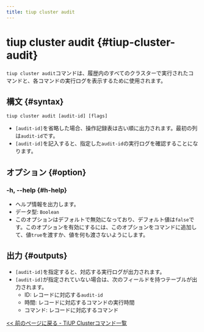 ```yaml
---
title: tiup cluster audit
---
```


# tiup cluster audit {#tiup-cluster-audit}

`tiup cluster audit`コマンドは、履歴内のすべてのクラスターで実行されたコマンドと、各コマンドの実行ログを表示するために使用されます。

## 構文 {#syntax}

```shell
tiup cluster audit [audit-id] [flags]
```

-   `[audit-id]`を省略した場合、操作記録表は古い順に出力されます。最初の列は`audit-id`です。
-   `[audit-id]`を記入すると、指定した`audit-id`の実行ログを確認することになります。

## オプション {#option}

### -h, --help {#h-help}

-   ヘルプ情報を出力します。
-   データ型: `Boolean`
-   このオプションはデフォルトで無効になっており、デフォルト値は`false`です。このオプションを有効にするには、このオプションをコマンドに追加して、値`true`を渡すか、値を何も渡さないようにします。

## 出力 {#outputs}

-   `[audit-id]`を指定すると、対応する実行ログが出力されます。
-   `[audit-id]`が指定されていない場合は、次のフィールドを持つテーブルが出力されます。
    -   ID: レコードに対応する`audit-id`
    -   時間: レコードに対応するコマンドの実行時間
    -   コマンド: レコードに対応するコマンド

[&lt;&lt; 前のページに戻る - TiUP Clusterコマンド一覧](/tiup/tiup-component-cluster.md#command-list)
